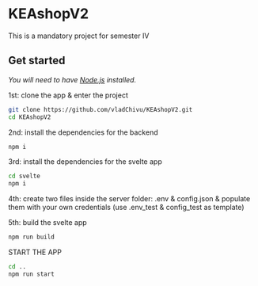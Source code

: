 # KEAshopV2
This is a mandatory project for semester IV

## Get started
*You will need to have [Node.js](https://nodejs.org) installed.*

1st: clone the app & enter the project
```bash
git clone https://github.com/vladChivu/KEAshopV2.git
cd KEAshopV2
```

2nd: install the dependencies for the backend
```bash
npm i
```

3rd: install the dependencies for the svelte app
```bash
cd svelte
npm i
```

4th: create two files inside the server folder: .env & config.json & populate them with your own credentials 
(use .env_test & config_test as template)

5th: build the svelte app
```bash
npm run build
```

START THE APP
```bash
cd ..
npm run start
```